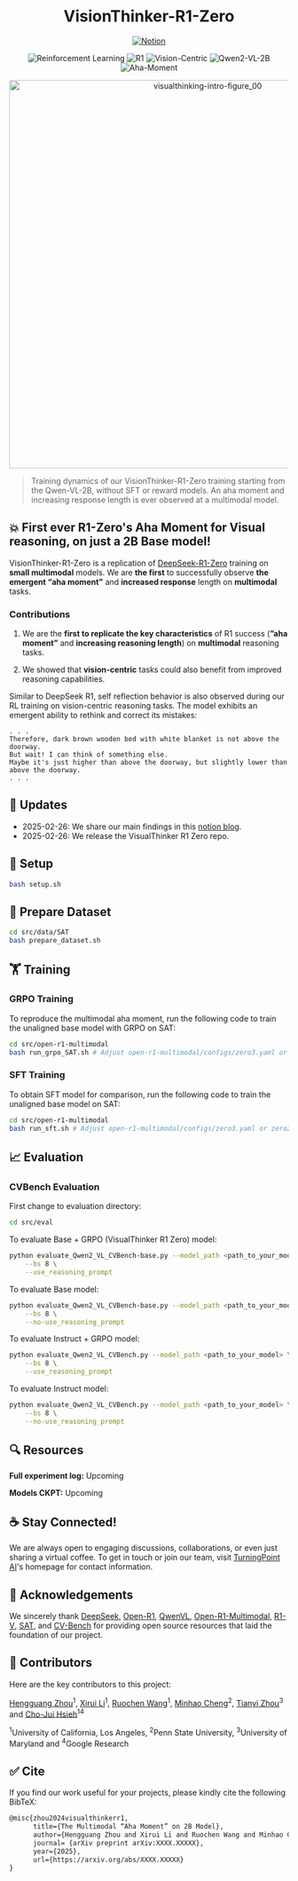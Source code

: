 <div align="center">

# VisionThinker-R1-Zero

[![Notion](https://img.shields.io/badge/Notion-%23000000.svg?style=for-the-badge&logo=notion&logoColor=white)](https://turningpointai.notion.site/the-multimodal-aha-moment-on-2b-model)

![Reinforcement Learning](https://img.shields.io/badge/Algo-Reinforcement--Learning-red) 
![R1](https://img.shields.io/badge/Algo-R1-red) 
![Vision-Centric](https://img.shields.io/badge/Task-Vision--Centric-yellow) 
![Qwen2-VL-2B](https://img.shields.io/badge/Model-Qwen2--VL--2B-green)
![Aha-Moment](https://img.shields.io/badge/Analysis-Aha--moment-blue) 

</div>

<div align="center">
<img src="https://multimodal-r1.s3.us-west-1.amazonaws.com/Training_Steps.png" width="700" alt="visualthinking-intro-figure_00">
</div>

> Training dynamics of our VisionThinker-R1-Zero training starting from the Qwen-VL-2B, without SFT or reward models. An aha moment and increasing response length is ever observed at a multimodal model.


## 💥 First ever R1-Zero's Aha Moment for Visual reasoning, on just a 2B Base model!

VisionThinker-R1-Zero is a replication of [DeepSeek-R1-Zero](https://arxiv.org/abs/2501.12948) training on **small multimodal** models. We are **the first** to successfully observe **the emergent “aha moment”** and **increased response** length on **multimodal** tasks.

### Contributions

1. We are the **first to replicate the key characteristics** of R1 success (**”aha moment”** and **increasing reasoning length**) on **multimodal** reasoning tasks.

2. We showed that **vision-centric** tasks could also benefit from improved reasoning capabilities.  

Similar to DeepSeek R1, self reflection behavior is also observed during our RL training on vision-centric reasoning tasks. The model exhibits an emergent ability to rethink and correct its mistakes:

```
. . .
Therefore, dark brown wooden bed with white blanket is not above the doorway.
But wait! I can think of something else.
Maybe it's just higher than above the doorway, but slightly lower than above the doorway.
. . .
```

## 📢 Updates
- 2025-02-26: We share our main findings in this [notion blog](https://turningpointai.notion.site/the-multimodal-aha-moment-on-2b-model).
- 2025-02-26: We release the VisualThinker R1 Zero repo.

## 🧱 Setup

```bash
bash setup.sh
```
## 🤗 Prepare Dataset

```bash
cd src/data/SAT
bash prepare_dataset.sh
```

## 🏋️ Training

### GRPO Training
To reproduce the multimodal aha moment, run the following code to train the unaligned base model with GRPO on SAT:
```bash
cd src/open-r1-multimodal
bash run_grpo_SAT.sh # Adjust open-r1-multimodal/configs/zero3.yaml or zero2.yaml accordingly
```

### SFT Training
To obtain SFT model for comparison, run the following code to train the unaligned base model on SAT:
```bash
cd src/open-r1-multimodal
bash run_sft.sh # Adjust open-r1-multimodal/configs/zero3.yaml or zero2.yaml accordingly
```

## 📈 Evaluation

### CVBench Evaluation
First change to evaluation directory:
```bash
cd src/eval 
```

To evaluate Base + GRPO (VisualThinker R1 Zero) model:
```bash
python evaluate_Qwen2_VL_CVBench-base.py --model_path <path_to_your_model> \
    --bs 8 \
    --use_reasoning_prompt
```
To evaluate Base model:
```bash
python evaluate_Qwen2_VL_CVBench-base.py --model_path <path_to_your_model> \
    --bs 8 \
    --no-use_reasoning_prompt
```
To evaluate Instruct + GRPO model:
```bash
python evaluate_Qwen2_VL_CVBench.py --model_path <path_to_your_model> \
    --bs 8 \
    --use_reasoning_prompt
```
To evaluate Instruct model:
```bash
python evaluate_Qwen2_VL_CVBench.py --model_path <path_to_your_model> \
    --bs 8 \
    --no-use_reasoning_prompt
```
## 🔍 Resources

**Full experiment log:** Upcoming

**Models CKPT:** Upcoming

## :coffee: Stay Connected!

We are always open to engaging discussions, collaborations, or even just sharing a virtual coffee. To get in touch or join our team, visit [TurningPoint AI](https://www.turningpoint-ai.com/)'s homepage for contact information.

## 📖 Acknowledgements

We sincerely thank [DeepSeek](https://github.com/deepseek-ai/DeepSeek-R1), [Open-R1](https://github.com/huggingface/open-r1), [QwenVL](https://github.com/QwenLM/Qwen2.5-VL), [Open-R1-Multimodal](https://github.com/EvolvingLMMs-Lab/open-r1-multimodal), [R1-V](https://github.com/Deep-Agent/R1-V), [SAT](https://arxiv.org/abs/2412.07755), and [CV-Bench](https://cambrian-mllm.github.io/) for providing open source resources that laid the foundation of our project. 

## 🤝 Contributors

Here are the key contributors to this project:

[Hengguang Zhou](https://hengguangzhou.github.io/)<sup>1</sup>, [Xirui Li](https://xirui-li.github.io/)<sup>1</sup>, [Ruochen Wang](https://ruocwang.github.io/)<sup>1</sup>, [Minhao Cheng](https://cmhcbb.github.io/)<sup>2</sup>, [Tianyi Zhou](https://tianyizhou.github.io/)<sup>3</sup> and [Cho-Jui Hsieh](https://web.cs.ucla.edu/~chohsieh/)<sup>1</sup><sup>4</sup>

<sup>1</sup>University of California, Los Angeles, <sup>2</sup>Penn State University, <sup>3</sup>University of Maryland and <sup>4</sup>Google Research

## :white_check_mark: Cite

If you find our work useful for your projects, please kindly cite the following BibTeX:

```latex
@misc{zhou2024visualthinkerr1,
      title={The Multimodal “Aha Moment” on 2B Model}, 
      author={Hengguang Zhou and Xirui Li and Ruochen Wang and Minhao Cheng and Tianyi Zhou and Cho-Jui Hsieh},
      journal= {arXiv preprint arXiv:XXXX.XXXXX},
      year={2025},
      url={https://arxiv.org/abs/XXXX.XXXXX}
}
```

